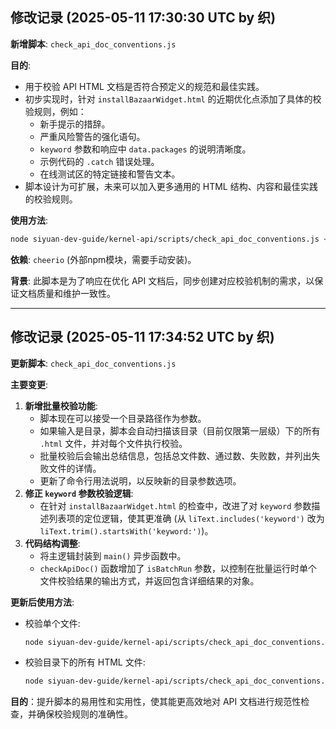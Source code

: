 ## 修改记录 (2025-05-11 17:30:30 UTC by 织)

**新增脚本**: `check_api_doc_conventions.js`

**目的**:

*   用于校验 API HTML 文档是否符合预定义的规范和最佳实践。
*   初步实现时，针对 `installBazaarWidget.html` 的近期优化点添加了具体的校验规则，例如：
    *   新手提示的措辞。
    *   严重风险警告的强化语句。
    *   `keyword` 参数和响应中 `data.packages` 的说明清晰度。
    *   示例代码的 `.catch` 错误处理。
    *   在线测试区的特定链接和警告文本。
*   脚本设计为可扩展，未来可以加入更多通用的 HTML 结构、内容和最佳实践的校验规则。

**使用方法**:

```bash
node siyuan-dev-guide/kernel-api/scripts/check_api_doc_conventions.js <path_to_html_file>
```

**依赖**: `cheerio` (外部npm模块，需要手动安装)。

**背景**: 此脚本是为了响应在优化 API 文档后，同步创建对应校验机制的需求，以保证文档质量和维护一致性。

---
## 修改记录 (2025-05-11 17:34:52 UTC by 织)

**更新脚本**: `check_api_doc_conventions.js`

**主要变更**:

1.  **新增批量校验功能**:
    *   脚本现在可以接受一个目录路径作为参数。
    *   如果输入是目录，脚本会自动扫描该目录（目前仅限第一层级）下的所有 `.html` 文件，并对每个文件执行校验。
    *   批量校验后会输出总结信息，包括总文件数、通过数、失败数，并列出失败文件的详情。
    *   更新了命令行用法说明，以反映新的目录参数选项。
2.  **修正 `keyword` 参数校验逻辑**:
    *   在针对 `installBazaarWidget.html` 的检查中，改进了对 `keyword` 参数描述列表项的定位逻辑，使其更准确 (从 `liText.includes('keyword')` 改为 `liText.trim().startsWith('keyword:')`)。
3.  **代码结构调整**:
    *   将主逻辑封装到 `main()` 异步函数中。
    *   `checkApiDoc()` 函数增加了 `isBatchRun` 参数，以控制在批量运行时单个文件校验结果的输出方式，并返回包含详细结果的对象。

**更新后使用方法**:

*   校验单个文件:
    ```bash
    node siyuan-dev-guide/kernel-api/scripts/check_api_doc_conventions.js <path_to_html_file>
    ```
*   校验目录下的所有 HTML 文件:
    ```bash
    node siyuan-dev-guide/kernel-api/scripts/check_api_doc_conventions.js <path_to_directory>
    ```

**目的**：提升脚本的易用性和实用性，使其能更高效地对 API 文档进行规范性检查，并确保校验规则的准确性。 